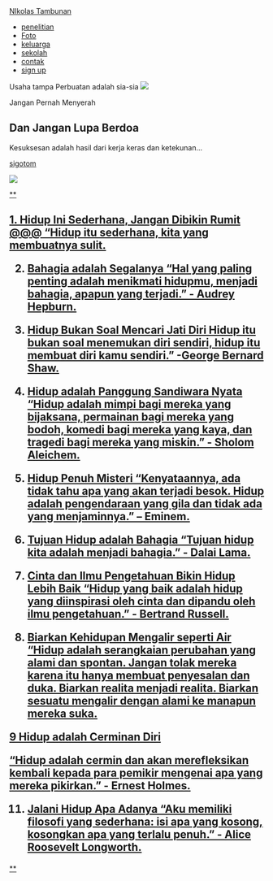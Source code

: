 <!DOCTYPE html>
<html lang="en">
<head>
    <meta charset="UTF-8">
    <meta name="viewport" content="width=device-width, initial-scale=1.0">
    <title>nikolas</title>
    <link rel="stylesheet" href="style.css">
</head>
<body>
    <nav>
        <div class="wrapper">
            <div class="logo"><a href=''>NIkolas Tambunan</a></div>
            <div class="menu">
                <ul>
                    <li><a href="#home">penelitian</a></li>
                    <li><a href="#Foto">Foto</a></li>
                    <li><a href="#keluarga">keluarga</a></li>
                    <li><a href="#sekolah">sekolah</a></li>
                    <li><a href="#contak">contak</a></li>
                    <li><a href=""class="tbl-mera">sign up</a></li>
                </ul>
            </div>
        </div>
    </nav>
    <div class="wrapper">
        <section id="Home">
        Usaha tampa Perbuatan adalah sia-sia
            <img src="https://img.freepik.com/free-vector/hand-drawn-devops-illustration_23-2149398796.jpg?ga=GA1.1.253747705.1723198878&semt=ais_hybrid"/>
            <div class="kolom">
                <p class="deskripsi">Jangan Pernah Menyerah</p>
                <h2>Dan Jangan Lupa Berdoa</h2>
                <p>Kesuksesan adalah hasil dari kerja keras dan ketekunan...</p>
                <p><a href=""class="tbl-pink">sigotom</p>
            </div>
        </section>
</body>
</html>
      <img src="https://img.freepik.com/free-photo/person-front-computer-working-html_23-2150040425.jpg?ga=GA1.1.253747705.1723198878&semt=ais_hybrid"/> 
      
                
** <h2>1. Hidup Ini Sederhana, Jangan Dibikin Rumit @@@
   “Hidup itu sederhana, kita yang membuatnya sulit.

  2. Bahagia adalah Segalanya
“Hal yang paling penting adalah menikmati hidupmu, menjadi bahagia, apapun yang terjadi.” - Audrey Hepburn.

3. Hidup Bukan Soal Mencari Jati Diri
    Hidup itu bukan soal menemukan diri sendiri, hidup itu membuat diri kamu sendiri.” -George Bernard Shaw.

4. Hidup adalah Panggung Sandiwara Nyata
   “Hidup adalah mimpi bagi mereka yang bijaksana, permainan bagi mereka yang bodoh, komedi bagi mereka yang kaya, dan tragedi bagi mereka yang miskin.” - Sholom Aleichem.

5. Hidup Penuh Misteri
    “Kenyataannya, ada tidak tahu apa yang akan terjadi besok. Hidup adalah pengendaraan yang gila dan tidak ada yang menjaminnya.” – Eminem.

 6. Tujuan Hidup adalah Bahagia
   “Tujuan hidup kita adalah menjadi bahagia.” - Dalai Lama.

7. Cinta dan Ilmu Pengetahuan Bikin Hidup Lebih Baik
   “Hidup yang baik adalah hidup yang diinspirasi oleh cinta dan dipandu oleh ilmu pengetahuan.” - Bertrand Russell.

8. Biarkan Kehidupan Mengalir seperti Air
“Hidup adalah serangkaian perubahan yang alami dan spontan. Jangan tolak mereka karena itu hanya membuat penyesalan dan duka. Biarkan realita menjadi realita. Biarkan sesuatu mengalir dengan alami ke manapun mereka suka.

9 Hidup adalah Cerminan Diri

“Hidup adalah cermin dan akan merefleksikan kembali kepada para pemikir mengenai apa yang mereka pikirkan.” - Ernest Holmes. 

11. Jalani Hidup Apa Adanya
 “Aku memiliki filosofi yang sederhana: isi apa yang kosong, kosongkan apa yang terlalu penuh.” - Alice Roosevelt Longworth.













   </h2>
**
